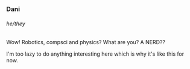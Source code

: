 <h3><b>Dani</b></h3><h6>he/they</h6>

Wow! Robotics, compsci and physics? What are you? A NERD??

I'm too lazy to do anything interesting here which is why it's like this for now.
<!---
disastrousantagonist/disastrousantagonist is a ✨ special ✨ repository because its `README.md` (this file) appears on your GitHub profile.
You can click the Preview link to take a look at your changes.
--->
